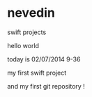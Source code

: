 nevedin
=======

swift projects

hello world

today is 02/07/2014 9-36  

my first swift project

and my first git repository !
